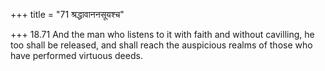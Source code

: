 +++
title = "71 श्रद्धावाननसूयश्च"

+++
18.71 And the man who listens to it with faith and without cavilling, he
too shall be released, and shall reach the auspicious realms of those
who have performed virtuous deeds.
